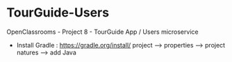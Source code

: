 # TourGuide-Users
OpenClassrooms - Project 8 - TourGuide App / Users microservice

- Install Gradle : 
https://gradle.org/install/
project --> properties --> project natures --> add Java

